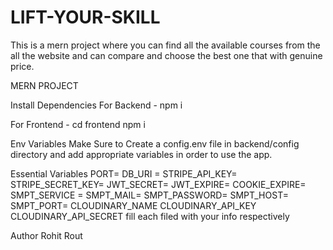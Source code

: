
# LIFT-YOUR-SKILL
This is a mern project where you can find all the available courses from the all the website and  can compare and choose the best one that with genuine price.


MERN PROJECT

Install Dependencies
For Backend - npm i

For Frontend - cd frontend npm i

Env Variables
Make Sure to Create a config.env file in backend/config directory and add appropriate variables in order to use the app.

Essential Variables PORT= DB_URI = STRIPE_API_KEY= STRIPE_SECRET_KEY= JWT_SECRET= JWT_EXPIRE= COOKIE_EXPIRE= SMPT_SERVICE = SMPT_MAIL= SMPT_PASSWORD= SMPT_HOST= SMPT_PORT= CLOUDINARY_NAME CLOUDINARY_API_KEY CLOUDINARY_API_SECRET fill each filed with your info respectively

Author
Rohit Rout